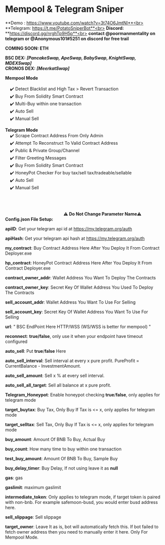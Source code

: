 # Mempool & Telegram Sniper<br>
**Demo : https://www.youtube.com/watch?v=3t74O6JmtNI**<br>
**Telegram: https://t.me/PotatoSniperBot**<br>
**Discord:** **https://discord.gg/nrghTp9H5p**<br>
**contact @poormanmentality on telegram or @Anonymous101#5251 on discord for free trail**<br>

**COMING SOON: ETH**<br>

**BSC DEX:** _**[PancakeSwap, ApeSwap, BabySwap, KnightSwap, MDEXSwap]**_<br>
**CRONOS DEX:** _**[MeerkatSwap]**_<br>

**Mempool Mode**<br>	
&nbsp;&nbsp; &nbsp;✔️ Detect Blacklist and High Tax > Revert Transaction<br>
&nbsp;&nbsp; &nbsp;✔️ Buy From Solidity Smart Contract<br>
&nbsp;&nbsp; &nbsp;✔️ Multi-Buy within one transaction<br>
&nbsp;&nbsp; &nbsp;✔️ Auto Sell<br>
&nbsp;&nbsp; &nbsp;✔️ Manual Sell<br>
  
**Telegram Mode**<br>
&nbsp;&nbsp; &nbsp;✔️ Scrape Contract Address From Only Admin<br>
&nbsp;&nbsp; &nbsp;✔️ Attempt To Reconstruct To Valid Contract Address<br>
&nbsp;&nbsp; &nbsp;✔️ Public & Private Group/Channel<br>
&nbsp;&nbsp; &nbsp;✔️ Filter Greeting Messages<br>
&nbsp;&nbsp; &nbsp;✔️ Buy From Solidity Smart Contract<br>
&nbsp;&nbsp; &nbsp;✔️ HoneyPot Checker For buy tax/sell tax/tradeable/sellable<br>
&nbsp;&nbsp; &nbsp;✔️ Auto Sell<br>
&nbsp;&nbsp; &nbsp;✔️ Manual Sell<br>
  
  <br>
  <br>
  
&nbsp;&nbsp; &nbsp;&nbsp;&nbsp; &nbsp;&nbsp;&nbsp; &nbsp;&nbsp;&nbsp; &nbsp;&nbsp;&nbsp; &nbsp;&nbsp;&nbsp; &nbsp;&nbsp;&nbsp; &nbsp;&nbsp;&nbsp; &nbsp;&nbsp;&nbsp; &nbsp;&nbsp;&nbsp; &nbsp;&nbsp;&nbsp; &nbsp;&nbsp;&nbsp; &nbsp;**⚠️ Do Not Change Parameter Name⚠️** <br>
****Config.json File Setup:**** <br>

  **apiID**:   Get your telegram api id at https://my.telegram.org/auth
  
  **apiHash**: Get your telegram api hash at https://my.telegram.org/auth
  
  **my_contract**:  Buy Contract Address Here After You Deploy It From Contract Deployer.exe
  
  **hp_contract**:  HoneyPot Contract Address Here After You Deploy It From Contract Deployer.exe
  
  **contract_owner_addr**: Wallet Address You Want To Deploy The Contracts
  
  **contract_owner_key**:  Secret Key Of Wallet Address You Used To Deploy The Contracts 
  
  **sell_account_addr**:   Wallet Address You Want To Use For Selling 
  
  **sell_account_key**:    Secret Key Of Wallet Address You Want To Use For Selling 
  
  **url**: " BSC EndPoint Here HTTP/WSS (WS/WSS is better for mempool) "
  
  **reconnect**: **true/false**, only use it when your endpoint have timeout configured

  **auto_sell**: Put **true**/**false** Here
  
  **auto_sell_interval**: Sell interval at every x pure profit. PureProfit = CurrentBalance - InvestmentAmount.
  
  **auto_sell_amount**: Sell x % at every sell interval.
  
  **auto_sell_all_target**: Sell all balance at x pure profit.

  **Telegram_Honeypot**: Enable honeypot checking **true**/**false**, only applies for telegram mode
  
  **target_buytax**: Buy Tax, Only Buy If Tax is <= x, only applies for telegram mode
  
  **target_selltax**: Sell Tax, Only Buy If Tax is <= x, only applies for telegram mode

  **buy_amount**: Amount Of BNB To Buy, Actual Buy
  
   **buy_count**: How many time to buy within one transaction 
  
  **test_buy_amount**: Amount Of BNB To Buy, Sample Buy
  
  **buy_delay_timer**: Buy Delay, If not using leave it as **null**
  
  **gas**: gas
  
  **gaslimit**: maximum gaslimit
  
  **intermediate_token**: Only applies to telegram mode, if target token is paired with non-bnb. For example safemoon-busd, you would enter busd address here.
  
  **sell_slippage**: Sell slippage

  **target_owner**: Leave It as is, bot will automatically fetch this. If bot failed to fetch owner address then you need to manually enter it here. Only For Mempool Mode.
  





